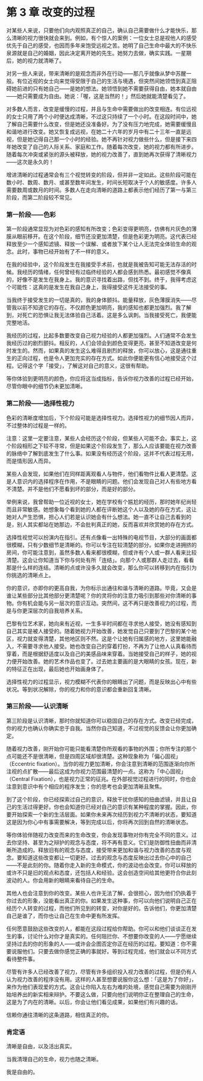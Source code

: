 # 第 3 章 改变的过程

对某些人来说，只要他们向内观照真正的自己，确认自己需要做什么才能快乐，那么清晰的视力很快就会来到。例如，有个惊人的案例：一位女士总是视他人的感受优先于自己的感受，也因而多年来饱受远视之苦。她明了自己生命中最大的不快乐泉源就是自己的婚姻，因此决定离开她的先生。她努力去做，确实实践。一星期后，她的视力就清晰了。

对另一些人来说，带来清晰的是观念而非外在行动——那几乎就像从梦中苏醒一般。有位近视的女士向来觉得受限于自己的生活与境遇，但突然间她领悟到真正阻碍她前进的只有她自己——是她的想法。她领悟到她不需要获得自由，她本就自由——她只需要成为自由。她说：「喔，这是当然的！」然后她就能清楚看见了。

对多数人而言，改变是缓慢的过程，并且与生命中需要做出的改变相连。有位远视的女士只用了两个小时便达成清晰，不过这只持续了一个小时。在这段时间中，她了解自己需要什么改变，但是她还没准备好。为了没有压力地完成，她需要缓慢且和谐地进行改变。她又恢复成远视，在她二十六年的岁月中有二十三年一直是远视，但是她记得自己那一个小时的经验。她不再针对视力做些什么，但是接下来四年她改变了自己的人际关系、家庭和工作。随着每次改变，她的视力都有所进步。随着每次冲突或紧张的源头被释放，她的视力改善了，直到她再次获得了清晰视力——这次是永久的！

增进清晰的过程通常会有三个视觉转变的阶段，但并非一定如此。这些阶段可能在数小时、数周、数月、或甚至数年间发生，时间长短取决于个人的敏感度。许多人需要数周或数月的时间。多数人在走向清晰的道路上都表示他们经历了第一与第三阶段，而第二阶段较不常见。

### 第一阶段——色彩

第一阶段通常显现为对色彩的感知有所改变；色彩变得更明亮，仿佛有片灰色的薄膜从眼前移开。在这个阶段，细节还没更加清楚，但是色彩更为明亮。这代表已经释放至少一个感知滤镜、释放一个误解、或者放下某个让人无法完全体验生命的观念。此时，事物已经开始有了不一样的意义。

在我的经验中，这个阶段发生在我接受手术前，也就是我被告知可能无法存活的时候。我经历的情绪，任何曾经有过临终经验的人都会感到热悉。最初感觉不像真的，好像不是发生在我身上。我的意识寻找着出路，但找不到。终于，我得考虑这个可能性：这真的是发生在我自己身上，我得接受这件无法接受的事。

当我终于接受发生的一切是真的，我的身体颤抖。能量释放，灰色薄膜消失——尽管我以前不知道它的存在。不仅颜色更加明亮，我的感知也都更加强烈。我了解到，对死亡的恐惧让我无法体验自己活着。这是多么讽刺。当我接受死亡，我便能完整地活。

我经历的过程，比起多数要改变自己视力经验的人都更加强烈。人们通常不会发生我经历过的剧烈颤抖。相反的，人们会领会到颜色变得更亮，甚至不知道改变是何时发生的。然而，如果真的发生这么难得且剧烈的释放，你可以放心，这是通往重生的正向过程，也是令人更加充实的存在方式。如此你便能更有信心地接受这个过程。记得这个字「接受」，了解这对自己的意义，这很有帮助。

等你体验到更明亮的颜色，你应将这当成指标，告诉你视力改善的过程已经开始，尽管你眼中的细节仍未更加清晰。

### 第二阶段——选择性视力

色彩的清晰度增加后，下个阶段可能是选择性视力。选择性视力的细节因人而异，不过整体的过程是一样的。

注意：这里一定要注意，某些人会经历这个阶段，但某些人可能不会。事实上，这个阶段相形之下较不寻常，但是如果这个阶段发生了，那么人应该要能在视力改善的脉络中了解到底发生了什么事。如果没有经历这个阶段，这并不代表过程无用，而是情形因人而异。

某些人会发现，如果他们在同样距离观看人与物件，他们看物件比看人更清楚。这是人意识内的选择程序在作用，不是眼睛的问题。他们会发现自己对人有些地方看不清楚。并不是他们不愿看到坏的部分，而是好的部分。

举例来说，我曾帮助一位近视的女士，她在学校有个尴尬的经历，那时她年纪尚轻而且非常敏感。她想象每个看到她的人都在评断她这个人以及她的存在方式，这让她对人产生恐惧，担心人们若是认识她会有什么想法。她一直不让自己去看到的是，别人其实都站在她那边，不会批判真正的她，反而喜欢并欣赏她的存在方式。

选择性视觉可以扮演内在指引。还有点像看一出特殊的电视节目，大部分的画面都很模糊，只有少数细节是清晰的。你可以专注在较清楚的部分。如果你走进拥挤的房间，你可能注意到，虽然多数人看来都很模糊，但或许有个人或一群人看来比较清楚。这会让你知道当下你与何处有所「连结」。向那个人或那群人走过去，看看那是什么样的连结。清晰的点或许没多久就会改变，那么你可以转移到内在指引为你挑选的清晰点上。

你的意识，亦即你的更高自我，为你标示出通往和谐与清晰的道路。毕竟，又会是谁让某些部分比其他部分更清楚呢？你的灵将你的注意力吸引到那些对你清晰的事物。你有机会能与另一层次的意识互动。突然间，这不再只是改善视力的过程，而是与你更深层次的自我培养关系。

巴黎有位艺术家，她向来有近视，一生多半时间都在寻求他人接受，她没有感知到自己其实是被人接受的。随着她视力开始改善，她发觉自己只要到了巴黎的某个地区，视力就变得清楚，其他地区则不然。这是个让她有归属感的地方，这里她能融入，不需要寻求他人接受。她也改变自己的穿着打扮，不再为了让他人认真看待而穿着，而是根据舒适度以及自己的美感品味来穿着。当她接受自己的样子，她的视力便开始改善。她的艺术作品也变了。过去她主要画的是大眼睛的女孩。现在，新的特征正在出现，最后她也开始画身体了。

选择性视力的过程显示，视力模糊不代表你的眼睛出了问题，而是反映出心中有些状况。等到状况解除，你的视力和你的意识都会重新回复清晰。

### 第三阶段——认识清晰

第三阶段是认识清晰，那时你就知道你可以稳固自己的存在方式。改变已经完成，你的视力也确认你确实忠于自我。当然你自己知道，不过视觉的反馈会让你更加确定。

随着视力改善，刚开始你可能只能看清楚你所观看的事物的外围；你所专注的那个点可能还不是很清晰，但是四周区域却很清楚。这种现象称为「偏心固视」（Eccentric fixation）。当你的视力更加清晰，你会注意到清晰的范围逐渐向你所注视的点扩散——最后这成为你视力范围最清楚的一点。这称为「中心固视」（Central Fixation），也是视力正常的征兆。在外部视觉过程进行的同时，你也会注意到意识中有个相应的程序发生；你的思考也会更加清晰且聚焦。

到了这个阶段，你已经探索过自己的意识，释放干扰你感知的扭曲滤镜，并且让自己的生活过得更好。你也会知道你已经对自己的意识有某种程度的掌握。因此，你要开始探索一个新的生活层面。如果你未来再次经历到视力不清晰的状态，要知道这是因为你心中有事需要解决，等到完成以后，你将再次回到自然的清晰状态。

等你体验伴随视力改变而来的生命改变，你会发现事物对你有完全不同的意义。过去你坚持、甚至为之辩护的观念与态度，将不再有意义。它们是防御性扭曲而非清晰所造成的。释放旧有的观念与态度，接受带来更加和谐与视力改善的态度与观念。要知道这些改变都让一切更好。过去的观念与态度反映出过去你心中的自己——不是此刻的你。随着你走入新的生命模式，你的波动也会改变。你可以释放的或许不只是旧的观点和态度，还包括人和经验。这会创造空间给其他更符合你此刻波动的人。你会用新的眼睛来看待自己的生命。

其他人也会注意到你的改变。某些人也许无法了解，会很担心，因为他们仍执着于你过去的形象，没能看出真正的你。如果发生这种事，你可以向他们说明自己正在经历个人转变的过程，而他们所见到的转变，对你是好的。告诉他们，你更加清楚自己是谁了，而你也让自己在生命中更有所发挥。

任何愿意鼓励这些改变的人，都能在这段过程给你帮助。你可以和他们谈谈正在发生的事，讨论什么对你才是真实的。任何阻拦你、不想要你改变的人——宁愿继续坚持过去的你的形象的人——或许会企图否定你正在经历的过程。要知道：你不需要说服他们。只要去做你感觉正确的事就好。等到过程完成，他们就会以不同方式看待整件事。

尽管有许多人已经改善了视力，尽管有许多组织投入视力改善的过程，但是仍有人认为视力改善的程序没有用。这样的人甚至想要说服你这么想：「这是为了你好」，来作为他们表现爱的方式。这会让你陷入左右为难的处境，感觉自己需要为刚刚开始培养出的新实相来辩护。不要这么做，只要向他们说明你正在整理自己的生命，这是为了内在的清晰。以后，你会让他们看见成果，如果他们有兴趣的话。

信赖你通往清晰的这条道路，相信真正的你。

### 肯定语

清晰是自由，以及活出真实。

当我清理自己的生命，视力也随之清晰。

我是自由的。
